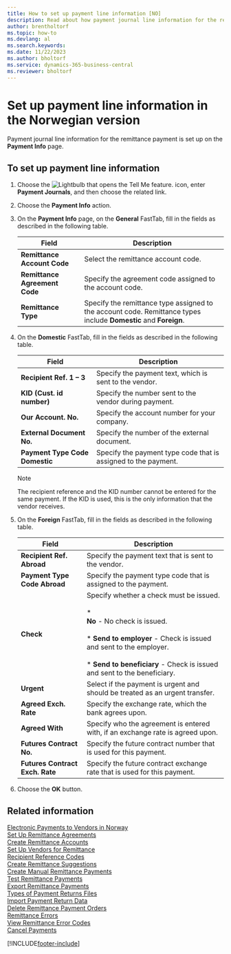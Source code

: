 ```yaml
---
title: How to set up payment line information [NO]
description: Read about how payment journal line information for the remittance payment is set up on the Payment Info page.
author: brentholtorf
ms.topic: how-to
ms.devlang: al
ms.search.keywords:
ms.date: 11/22/2023
ms.author: bholtorf
ms.service: dynamics-365-business-central
ms.reviewer: bholtorf
---
```

# Set up payment line information in the Norwegian version
Payment journal line information for the remittance payment is set up on the **Payment Info** page.  

## To set up payment line information  

1.  Choose the ![Lightbulb that opens the Tell Me feature.](../../media/ui-search/search_small.png "Tell me what you want to do") icon, enter **Payment Journals**, and then choose the related link.  
2.  Choose the **Payment Info** action.  
3.  On the **Payment Info** page, on the **General** FastTab, fill in the fields as described in the following table.  

    |Field|Description|  
    |---------------------------------|---------------------------------------|  
    |**Remittance Account Code**|Select the remittance account code.|  
    |**Remittance Agreement Code**|Specify the agreement code assigned to the account code.|  
    |**Remittance Type**|Specify the remittance type assigned to the account code. Remittance types include **Domestic** and **Foreign**.|  

4.  On the **Domestic** FastTab, fill in the fields as described in the following table.  

    |Field|Description|  
    |---------------------------------|---------------------------------------|  
    |**Recipient Ref. 1 – 3**|Specify the payment text, which is sent to the vendor.|  
    |**KID (Cust. id number)**|Specify the number sent to the vendor during payment.|  
    |**Our Account. No.**|Specify the account number for your company.|  
    |**External Document No.**|Specify the number of the external document.|  
    |**Payment Type Code Domestic**|Specify the payment type code that is assigned to the payment.|  

    > [!NOTE]  
    >  The recipient reference and the KID number cannot be entered for the same payment. If the KID is used, this is the only information that the vendor receives.  

5.  On the **Foreign** FastTab, fill in the fields as described in the following table.  

    |Field|Description|  
    |---------------------------------|---------------------------------------|  
    |**Recipient Ref. Abroad**|Specify the payment text that is sent to the vendor.|  
    |**Payment Type Code Abroad**|Specify the payment type code that is assigned to the payment.|  
    |**Check**|Specify whether a check must be issued.<br /><br /> * <br />                        **No** - No check is issued.<br /><br /> * **Send to employer** - Check is issued and sent to the employer.<br /><br /> * **Send to beneficiary** - Check is issued and sent to the beneficiary.|  
    |**Urgent**|Select if the payment is urgent and should be treated as an urgent transfer.|  
    |**Agreed Exch. Rate**|Specify the exchange rate, which the bank agrees upon.|  
    |**Agreed With**|Specify who the agreement is entered with, if an exchange rate is agreed upon.|  
    |**Futures Contract No.**|Specify the future contract number that is used for this payment.|  
    |**Futures Contract Exch. Rate**|Specify the future contract exchange rate that is used for this payment.|  

6.  Choose the **OK** button.  

## Related information  
 [Electronic Payments to Vendors in Norway](electronic-payments-to-vendors-in-norway.md)   
 [Set Up Remittance Agreements](how-to-set-up-remittance-agreements.md)   
 [Create Remittance Accounts](how-to-create-remittance-accounts.md)   
 [Set Up Vendors for Remittance](how-to-set-up-vendors-for-remittance.md)   
 [Recipient Reference Codes](recipient-reference-codes.md)   
 [Create Remittance Suggestions](how-to-create-remittance-suggestions.md)   
 [Create Manual Remittance Payments](how-to-create-manual-remittance-payments.md)   
 [Test Remittance Payments](how-to-test-remittance-payments.md)   
 [Export Remittance Payments](how-to-export-remittance-payments.md)   
 [Types of Payment Returns Files](types-of-payment-returns-files.md)   
 [Import Payment Return Data](how-to-import-payment-return-data.md)   
 [Delete Remittance Payment Orders](how-to-delete-remittance-payment-orders.md)   
 [Remittance Errors](remittance-errors.md)   
 [View Remittance Error Codes](how-to-view-remittance-error-codes.md)   
 [Cancel Payments](how-to-cancel-payments.md)


[!INCLUDE[footer-include](../../includes/footer-banner.md)]
